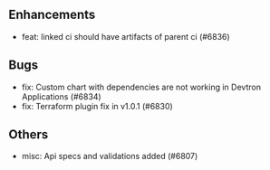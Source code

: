 ## Enhancements
- feat: linked ci should have artifacts of parent ci (#6836)
## Bugs
- fix: Custom chart with dependencies are not working in Devtron Applications (#6834)
- fix: Terraform plugin fix in v1.0.1 (#6830)
## Others
- misc: Api specs and validations added (#6807)
